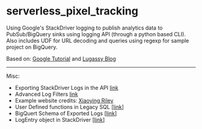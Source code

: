 # serverless_pixel_tracking
Using Google's StackDriver logging to publish analytics data to PubSub/BigQuery sinks using logging API (through a python based CLI). Also includes UDF for URL decoding and queries using regexp for sample project on BigQuery. 

Based on: [Google Tutorial](https://cloud.google.com/solutions/serverless-pixel-tracking-tutorial) and [Lugassy Blog](https://lugassy.net/how-i-created-better-google-analytics-in-3-hours-5758b3ffd146)

---

Misc:
- Exporting StackDriver Logs in the API [link](https://cloud.google.com/logging/docs/api/tasks/exporting-logs)
- Advanced Log Filters [link](https://cloud.google.com/logging/docs/view/advanced-filters)
- Example website credits: [Xiaoying Riley](https://themes.3rdwavemedia.com/)
- User Defined functions in Legacy SQL [[link](https://cloud.google.com/bigquery/user-defined-functions#adding-the-udf)]
- BigQuert Schema of Exported Logs [[link](https://cloud.google.com/logging/docs/export/bigquery)]
- LogEntry object in StackDriver [[link](https://cloud.google.com/logging/docs/reference/v2/rest/v2/LogEntry)]
